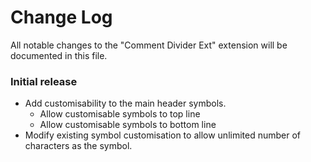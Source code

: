 # Change Log

All notable changes to the "Comment Divider Ext" extension will be documented in this file.

### Initial release

- Add customisability to the main header symbols.
  - Allow customisable symbols to top line
  - Allow customisable symbols to bottom line
- Modify existing symbol customisation to allow unlimited number of characters as the symbol.
